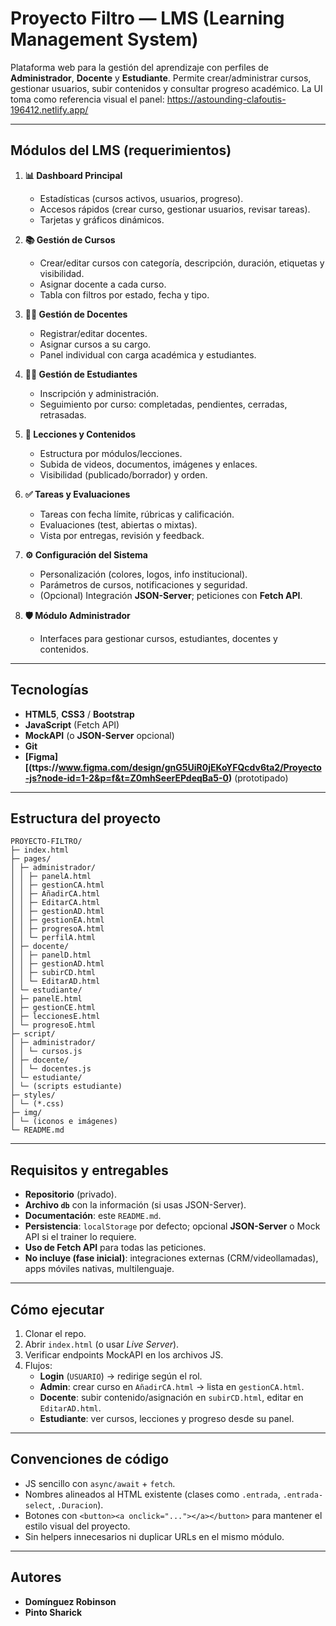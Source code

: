 # Proyecto Filtro — LMS (Learning Management System)

Plataforma web para la gestión del aprendizaje con perfiles de **Administrador**, **Docente** y **Estudiante**. Permite crear/administrar cursos, gestionar usuarios, subir contenidos y consultar progreso académico. La UI toma como referencia visual el panel: https://astounding-clafoutis-196412.netlify.app/

---

## Módulos del LMS (requerimientos)

1. **📊 Dashboard Principal**
   - Estadísticas (cursos activos, usuarios, progreso).
   - Accesos rápidos (crear curso, gestionar usuarios, revisar tareas).
   - Tarjetas y gráficos dinámicos.

2. **📚 Gestión de Cursos**
   - Crear/editar cursos con categoría, descripción, duración, etiquetas y visibilidad.
   - Asignar docente a cada curso.
   - Tabla con filtros por estado, fecha y tipo.

3. **👨‍🏫 Gestión de Docentes**
   - Registrar/editar docentes.
   - Asignar cursos a su cargo.
   - Panel individual con carga académica y estudiantes.

4. **👩‍🎓 Gestión de Estudiantes**
   - Inscripción y administración.
   - Seguimiento por curso: completadas, pendientes, cerradas, retrasadas.

5. **📂 Lecciones y Contenidos**
   - Estructura por módulos/lecciones.
   - Subida de videos, documentos, imágenes y enlaces.
   - Visibilidad (publicado/borrador) y orden.

6. **✅ Tareas y Evaluaciones**
   - Tareas con fecha límite, rúbricas y calificación.
   - Evaluaciones (test, abiertas o mixtas).
   - Vista por entregas, revisión y feedback.

7. **⚙️ Configuración del Sistema**
   - Personalización (colores, logos, info institucional).
   - Parámetros de cursos, notificaciones y seguridad.
   - (Opcional) Integración **JSON-Server**; peticiones con **Fetch API**.

8. **🛡️ Módulo Administrador**
   - Interfaces para gestionar cursos, estudiantes, docentes y contenidos.

---

## Tecnologías
- **HTML5**, **CSS3** / **Bootstrap**
- **JavaScript** (Fetch API)
- **MockAPI** (o **JSON-Server** opcional)
- **Git**
- **[Figma][(ttps://www.figma.com/design/gnG5UiR0jEKoYFQcdv6ta2/Proyecto-js?node-id=1-2&p=f&t=Z0mhSeerEPdeqBa5-0)** (prototipado)

---

## Estructura del proyecto
```
PROYECTO-FILTRO/
├─ index.html
├─ pages/
│ ├─ administrador/
│ │ ├─ panelA.html
│ │ ├─ gestionCA.html
│ │ ├─ AñadirCA.html
│ │ ├─ EditarCA.html
│ │ ├─ gestionAD.html
│ │ ├─ gestionEA.html
│ │ ├─ progresoA.html
│ │ └─ perfilA.html
│ ├─ docente/
│ │ ├─ panelD.html
│ │ ├─ gestionAD.html
│ │ ├─ subirCD.html
│ │ └─ EditarAD.html
│ └─ estudiante/
│ ├─ panelE.html
│ ├─ gestionCE.html
│ ├─ leccionesE.html
│ └─ progresoE.html
├─ script/
│ ├─ administrador/
│ │ └─ cursos.js
│ ├─ docente/
│ │ └─ docentes.js
│ └─ estudiante/
│ └─ (scripts estudiante)
├─ styles/
│ └─ (*.css)
├─ img/
│ └─ (iconos e imágenes)
└─ README.md
```

---

## Requisitos y entregables
- **Repositorio** (privado).
- **Archivo `db`** con la información (si usas JSON-Server).
- **Documentación**: este `README.md`.
- **Persistencia**: `localStorage` por defecto; opcional **JSON-Server** o Mock API si el trainer lo requiere.
- **Uso de Fetch API** para todas las peticiones.
- **No incluye (fase inicial)**: integraciones externas (CRM/videollamadas), apps móviles nativas, multilenguaje.

---

## Cómo ejecutar
1. Clonar el repo.
2. Abrir `index.html` (o usar *Live Server*).
3. Verificar endpoints MockAPI en los archivos JS.
4. Flujos:
   - **Login** (`USUARIO`) → redirige según el rol.
   - **Admin**: crear curso en `AñadirCA.html` → lista en `gestionCA.html`.
   - **Docente**: subir contenido/asignación en `subirCD.html`, editar en `EditarAD.html`.
   - **Estudiante**: ver cursos, lecciones y progreso desde su panel.

---

## Convenciones de código
- JS sencillo con `async/await` + `fetch`.
- Nombres alineados al HTML existente (clases como `.entrada`, `.entrada-select`, `.Duracion`).
- Botones con `<button><a onclick="..."></a></button>` para mantener el estilo visual del proyecto.
- Sin helpers innecesarios ni duplicar URLs en el mismo módulo.

---

## Autores
- **Domínguez Robinson**
- **Pinto Sharick**













```